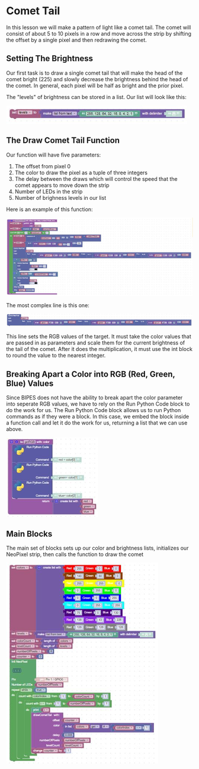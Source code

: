 # Comet Tail

In this lesson we will make a pattern of light like a comet tail.  The comet will consist of about 5 to 10 pixels in a row and move across the strip by shifting the offset by a single pixel and then redrawing the comet.

## Setting The Brightness

Our first task is to draw a single comet tail that will make the head of the comet bright (225) and slowly decrease the brightness behind the head of the comet.  In general, each pixel will be half as bright and the prior pixel.

The "levels" of brightness can be stored in a list.  Our list will look like this:

![Brightness Levels in List](../img/brightnessLevelList.jpg)

## The Draw Comet Tail Function
Our function will have five parameters:

1. The offset from pixel 0
2. The color to draw the pixel as a tuple of three integers
3. The delay between the draws which will control the speed that the comet appears to move down the strip
4. Number of LEDs in the strip
5. Number of brighness levels in our list

Here is an example of this function:

![Draw Comet Tail Function](../img/drawCometTailBlocks.jpg)

The most complex line is this one:

![Set the RGB values](../img/setRGB.jpg)

This line sets the RGB values of the target.  It must take the color values that are passed in as parameters and scale them for the current brightness of the tail of the comet.  After it does the multiplication, it must use the int block to round the value to the nearest integer.

## Breaking Apart a Color into RGB (Red, Green, Blue) Values

Since BIPES does not have the ability to break apart the color parameter into seperate RGB values, we have to rely on the Run Python Code block to do the work for us.  The Run Python Code block allows us to run Python commands as if they were a block.  In this case, we embed the block inside a function call and let it do the work for us, returning a list that we can use above.

![Python Code block](../img/pythonCodeBlocks.jpg)

## Main Blocks

The main set of blocks sets up our color and brightness lists, initializes our NeoPixel strip, then calls the function to draw the comet

![Main Comet Blocks](../img/mainDrawCometBlocks.jpg)